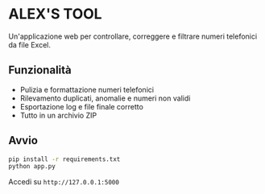 # ALEX'S TOOL

Un'applicazione web per controllare, correggere e filtrare numeri telefonici da file Excel.

## Funzionalità

- Pulizia e formattazione numeri telefonici
- Rilevamento duplicati, anomalie e numeri non validi
- Esportazione log e file finale corretto
- Tutto in un archivio ZIP

## Avvio

```bash
pip install -r requirements.txt
python app.py
```

Accedi su `http://127.0.0.1:5000`